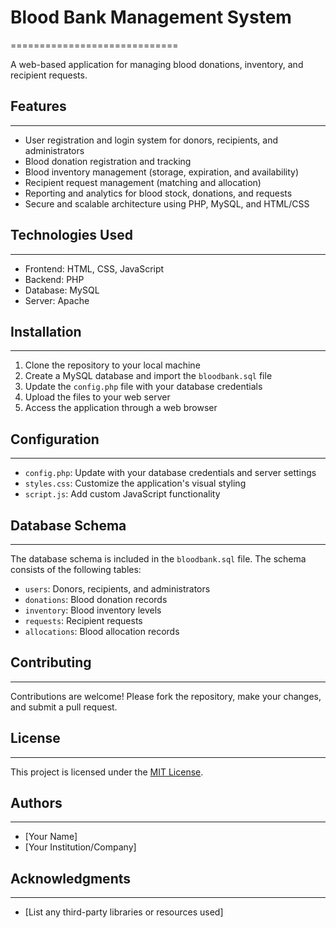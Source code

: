 # Blood Bank Management System
=============================

A web-based application for managing blood donations, inventory, and recipient requests.

## Features
--------

* User registration and login system for donors, recipients, and administrators
* Blood donation registration and tracking
* Blood inventory management (storage, expiration, and availability)
* Recipient request management (matching and allocation)
* Reporting and analytics for blood stock, donations, and requests
* Secure and scalable architecture using PHP, MySQL, and HTML/CSS

## Technologies Used
-------------------

* Frontend: HTML, CSS, JavaScript
* Backend: PHP
* Database: MySQL
* Server: Apache

## Installation
------------

1. Clone the repository to your local machine
2. Create a MySQL database and import the `bloodbank.sql` file
3. Update the `config.php` file with your database credentials
4. Upload the files to your web server
5. Access the application through a web browser

## Configuration
---------------

* `config.php`: Update with your database credentials and server settings
* `styles.css`: Customize the application's visual styling
* `script.js`: Add custom JavaScript functionality

## Database Schema
-----------------

The database schema is included in the `bloodbank.sql` file. The schema consists of the following tables:

* `users`: Donors, recipients, and administrators
* `donations`: Blood donation records
* `inventory`: Blood inventory levels
* `requests`: Recipient requests
* `allocations`: Blood allocation records

## Contributing
------------

Contributions are welcome! Please fork the repository, make your changes, and submit a pull request.

## License
-------

This project is licensed under the [MIT License](https://opensource.org/licenses/MIT).

## Authors
-------

* [Your Name]
* [Your Institution/Company]

## Acknowledgments
---------------

* [List any third-party libraries or resources used]
